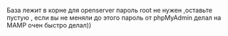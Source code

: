 База лежит  в корне 
для openserver пароль root не нужен ,оставьте пустую , если вы не меняли до этого пароль от phpMyAdmin
делал на MAMP 
очен быстро  делал))
